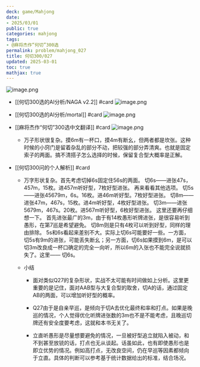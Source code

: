 ```yaml
---
deck: game/Mahjong
date:
- 2025/03/01
public: true
categories: mahjong
tags:
- @麻将杰作“何切”300选
permalink: problem/mahjong_027
title: 何切300/027
updated: 2025-03-01
toc: true
mathjax: true
---
```


![image.png](/assets/image_1740840236323_0.png)

  + [[何切300选的AI分析/NAGA v2.2]] #card
![image.png](/assets/image_1740840242964_0.png)

  + [[何切300选的AI分析/mortal]] #card
![image.png](/assets/image_1740840250207_0.png)

  + [[麻将杰作“何切”300选中文翻译]] #card
![image.png](/assets/image_1740840257261_0.png)

    + 万子形状很复杂。摸6m有一杯口，摸4m有断幺，但两者都是坎张。这种时候的小窍门是留着杂乱的部分不动，把较强的部分弄清爽。也就是固定索子的两面。搞不清搭子怎么选择的时候，保留复合型大概率是正解。

  + [[何切300问的个人解析]] #card
    + 万字形状复杂。首先考虑切掉6s固定住56s的两面。
切6s——进张47s，457m，15枚。进457m听好型，7枚好型进张。
再来看看其他选项。
切5s——进张45679m，6s。16枚。进46m听好型。7枚好型进张。
切8m——进张47m，467s，15枚。进4m听好型，4枚好型进张。
切3m——进张5679m，467s。20枚。进567m听好型，6枚好型进张。
这里还要再仔细想一下。
首先进张最广的3m，由于有14枚愚形听牌进张，是很容易听到愚形，在第7巡是希望避免。
切8m则是只有4枚可以听到好型，同样的理由排除。
5s和6s看起来差别不大。实际上切6s可能要好一些。一方面，切5s有9m的进张，可能丢失断幺；另一方面，切6s如果摸到6m，是可以切3m改良成一杯口确定的完全一向听，所以6m的入张也不能完全说就损失了。这里——
切6s。

    + 小结

      + 面对类似Q27的复杂形状，实战不太可能有时间做如上分析。这里更重要的是记住，面对AAB型与大复合型的取舍，切A的话，通过固定AB的两面，可以增加听好型的概率。

      + Q27由于是自亲早巡，是倾向于切A去优化最终和率和打点。如果是晚巡的情况，个人觉得优化听牌进张数的3m也不是不能考虑，且晚巡切牌还有安全度要考虑，这就和本书无关了。

      + 立直听愚形是尽量想要避免的情况，一旦被好型追立就陷入被动，和不到甚至放铳的话，打点也无从谈起。话虽如此，也有即使愚形也是即立优势的情况。例如高打点，无改良空间，仍在早巡等因素都倾向于立直。具体的判断可以参考基于统计数据给出的标准，结合场况。
